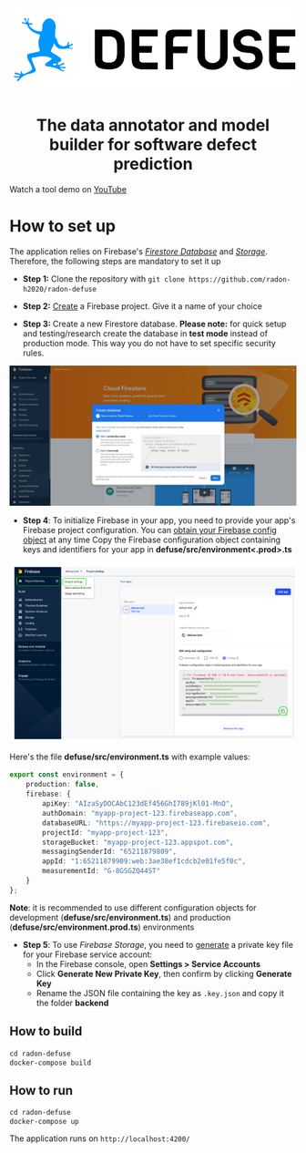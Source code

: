 <p align="center" width="100%">
    <img src="./media/logo-text-small.png"> 
</p>

<h1 align="center">The data annotator and model builder for software defect prediction</h1>

Watch a tool demo on [YouTube](https://youtu.be/37mmLdCX3jU.mp4)

# How to set up

The application relies on Firebase's [*Firestore Database*]() and [*Storage*](). Therefore, the following steps are mandatory to set it up

* **Step 1:** Clone the repository with `git clone https://github.com/radon-h2020/radon-defuse`

* **Step 2:** [Create](https://firebase.google.com/docs/web/setup#create-firebase-project) a Firebase project. Give it a name of your choice

* **Step 3:** Create a new Firestore database. **Please note:** for quick setup and testing/research create the database in **test mode** instead of production mode. This way you do not have to set specific security rules.


![Alt img](./media/create-firestore-database.png)

* **Step 4**: To initialize Firebase in your app, you need to provide your app's Firebase project configuration. You can [obtain your Firebase config object](https://support.google.com/firebase/answer/7015592) at any time
Copy the Firebase configuration object containing keys and identifiers for your app in **defuse/src/environment<.prod>.ts**


![Alt img](./media/firebase-project-configuration.png)

Here's the file **defuse/src/environment.ts** with example values:

```typescript
export const environment = {
    production: false,
    firebase: {
        apiKey: "AIzaSyDOCAbC123dEf456GhI789jKl01-MnO",
        authDomain: "myapp-project-123.firebaseapp.com",
        databaseURL: "https://myapp-project-123.firebaseio.com",
        projectId: "myapp-project-123",
        storageBucket: "myapp-project-123.appspot.com",
        messagingSenderId: "65211879809",
        appId: "1:65211879909:web:3ae38ef1cdcb2e01fe5f0c",
        measurementId: "G-8GSGZQ44ST"
    }
};
```

**Note**: it is recommended to use different configuration objects for development (**defuse/src/environment.ts**) and production (**defuse/src/environment.prod.ts**) environments

* **Step 5**: To use *Firebase Storage*, you need to [generate](https://firebase.google.com/docs/admin/setup?authuser=0#initialize-sdk) a private key file for your Firebase service account:
    - In the Firebase console, open **Settings > Service Accounts**
    - Click **Generate New Private Key**, then confirm by clicking **Generate Key**
    - Rename the JSON file containing the key as `.key.json` and copy it the folder **backend**


## How to build 

```
cd radon-defuse
docker-compose build
```

## How to run

```
cd radon-defuse
docker-compose up
```

The application runs on `http://localhost:4200/`



